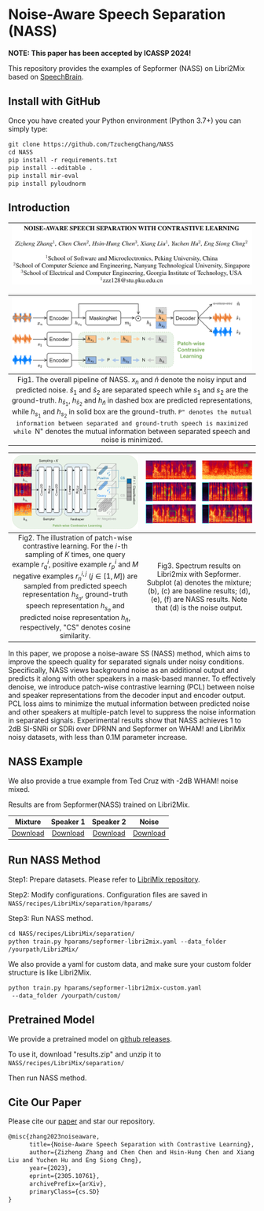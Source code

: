 # Noise-Aware Speech Separation (NASS)

**NOTE: This paper has been accepted by ICASSP 2024!**

This repository provides the examples of Sepformer (NASS) on Libri2Mix based on [SpeechBrain](https://github.com/speechbrain/speechbrain).

## Install with GitHub

Once you have created your Python environment (Python 3.7+) you can simply type:

```shell
git clone https://github.com/TzuchengChang/NASS
cd NASS
pip install -r requirements.txt
pip install --editable .
pip install mir-eval
pip install pyloudnorm
```

## Introduction

| ![Image 1](./resources/figure1.png) |
|:-----------------------------------:|

|                                                                                                                                                                                                                                                         ![Image 1](./resources/figure.png)                                                                                                                                                                                                                                                          |
|:---------------------------------------------------------------------------------------------------------------------------------------------------------------------------------------------------------------------------------------------------------------------------------------------------------------------------------------------------------------------------------------------------------------------------------------------------------------------------------------------------------------------------------------------------:|
| Fig1. The overall pipeline of NASS. $x_n$ and $\hat n$ denote the noisy input and predicted noise. $\hat{s}_1$ and $\hat{s}_2$ are separated speech while $s_1$ and $s_2$ are the ground-truth. $h_{\hat s_1}$, $h_{\hat s_2}$ and $h_{\hat n}$ in dashed box are predicted representations, while $h_{s_1}$ and $h_{s_2}$ in solid box are the ground-truth. ``P" denotes the mutual information between separated and ground-truth speech is maximized while ``N" denotes the mutual information between separated speech and noise is minimized. |

|                                                                                                                                                                           <img src="./resources/figure2.png" alt="Image 1" style="zoom: 25%;" />                                                                                                                                                                           |                                                        <img src="./resources/figure3.png" alt="Image 2" style="zoom: 200%;" />                                                         |
|:--------------------------------------------------------------------------------------------------------------------------------------------------------------------------------------------------------------------------------------------------------------------------------------------------------------------------------------------------------------------------------------------------------------------------:|:--------------------------------------------------------------------------------------------------------------------------------------------------------------------------------------:|
| Fig2.  The illustration of patch-wise contrastive learning. For the $i$-th sampling of $K$ times, one query example $r^i_q$, positive example $r^i_p$ and $M$ negative examples ${r_n^{i,j}}$ ($j \in [1,M]$) are sampled from predicted speech representation $h_{\hat s_a}$, ground-truth speech representation $h_{s_a}$ and predicted noise representation $h_{\hat n}$, respectively, "CS" denotes cosine similarity. | Fig3. Spectrum results on Libri2mix with Sepformer. Subplot (a) denotes the mixture; (b), (c) are baseline results; (d), (e), (f) are NASS results. Note that (d) is the noise output. |

In this paper, we propose a noise-aware SS (NASS) method, which aims to improve the speech quality for separated signals under noisy conditions. Specifically, NASS views background noise as an additional output and predicts it along with other speakers in a mask-based manner. To effectively denoise, we introduce patch-wise contrastive learning (PCL) between noise and speaker representations from the decoder input and encoder output. PCL loss aims to minimize the mutual information between predicted noise and other speakers at multiple-patch level to suppress the noise information in separated signals. Experimental results show that NASS achieves 1 to 2dB SI-SNRi or SDRi over DPRNN and Sepformer on WHAM! and LibriMix noisy datasets, with less than 0.1M parameter increase.

## NASS Example #####

We also provide a true example from Ted Cruz with -2dB WHAM! noise mixed. 

Results are from Sepformer(NASS) trained on Libri2Mix. 

|                           Mixture                            |                          Speaker 1                           |                          Speaker 2                           |                            Noise                             |
| :----------------------------------------------------------: | :----------------------------------------------------------: | :----------------------------------------------------------: | :----------------------------------------------------------: |
| [Download](https://github.com/TzuchengChang/NASS/raw/main/resources/item1_mix.wav) | [Download](https://github.com/TzuchengChang/NASS/raw/main/resources/item1_source1hat.wav) | [Download](https://github.com/TzuchengChang/NASS/raw/main/resources/item1_source2hat.wav) | [Download](https://github.com/TzuchengChang/NASS/raw/main/resources/item1_source3hat.wav) |

## Run NASS Method #####

Step1: Prepare datasets. 
Please refer to [LibriMix repository](https://github.com/JorisCos/LibriMix).

Step2: Modify configurations.
Configuration files are saved in `NASS/recipes/LibriMix/separation/hparams/`

Step3: Run NASS method.

```shell
cd NASS/recipes/LibriMix/separation/
python train.py hparams/sepformer-libri2mix.yaml --data_folder /yourpath/Libri2Mix/
```

We also provide a yaml for custom data, and make sure your custom folder structure is like Libri2Mix.

```shell
python train.py hparams/sepformer-libri2mix-custom.yaml
 --data_folder /yourpath/custom/
```

## Pretrained Model #####

We provide a pretrained model on [github releases](https://github.com/TzuchengChang/NASS/releases/tag/Pretrained_Model).

To use it, download "results.zip" and unzip it to `NASS/recipes/LibriMix/separation/`

Then run NASS method.

## Cite Our Paper #####

Please cite our [paper](https://arxiv.org/abs/2305.10761) and star our repository.

```
@misc{zhang2023noiseaware,
      title={Noise-Aware Speech Separation with Contrastive Learning}, 
      author={Zizheng Zhang and Chen Chen and Hsin-Hung Chen and Xiang Liu and Yuchen Hu and Eng Siong Chng},
      year={2023},
      eprint={2305.10761},
      archivePrefix={arXiv},
      primaryClass={cs.SD}
}
```
